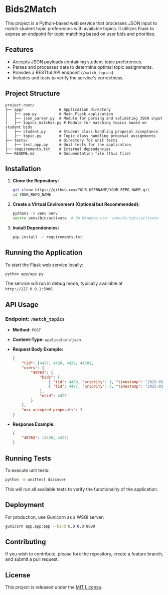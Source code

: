 # Bids2Match

This project is a Python-based web service that processes JSON input to match student topic preferences with available topics. It utilizes Flask to expose an endpoint for topic matching based on user bids and priorities.

## Features
- Accepts JSON payloads containing student-topic preferences.
- Parses and processes data to determine optimal topic assignments.
- Provides a RESTful API endpoint (`/match_topics`).
- Includes unit tests to verify the service's correctness.

## Project Structure
```
project-root/
├── app/                # Application directory
│   ├── app.py          # Main Flask application
│   ├── json_parser.py  # Module for parsing and validating JSON input
│   ├── topics_matcher.py # Module for matching topics based on student bids
│   ├── student.py      # Student class handling proposal acceptance
│   ├── topic.py        # Topic class handling proposal assignments
├── tests/              # Directory for unit tests
│   ├── test_app.py     # Unit tests for the application
├── requirements.txt    # External dependencies
└── README.md           # Documentation file (this file)
```

## Installation

1. **Clone the Repository:**
   ```bash
   git clone https://github.com/YOUR_USERNAME/YOUR_REPO_NAME.git
   cd YOUR_REPO_NAME
   ```

2. **Create a Virtual Environment (Optional but Recommended):**
   ```bash
   python3 -m venv venv
   source venv/bin/activate  # On Windows use: venv\Scripts\activate
   ```

3. **Install Dependencies:**
   ```bash
   pip install -r requirements.txt
   ```

## Running the Application
To start the Flask web service locally:
```bash
python app/app.py
```
The service will run in debug mode, typically available at `http://127.0.0.1:5000`.

## API Usage
### Endpoint: `/match_topics`
- **Method:** `POST`
- **Content-Type:** `application/json`
- **Request Body Example:**
  ```json
  {
      "tid": [4427, 4428, 4429, 4430],
      "users": {
          "40763": {
              "bids": [
                  { "tid": 4430, "priority": 1, "timestamp": "2025-03-15T17:16:51Z" },
                  { "tid": 4427, "priority": 3, "timestamp": "2025-03-15T17:16:52Z" }
              ],
              "otid": 4429
          }
      },
      "max_accepted_proposals": 3
  }
  ```

- **Response Example:**
  ```json
  {
      "40763": [4430, 4427]
  }
  ```

## Running Tests
To execute unit tests:
```bash
python -m unittest discover
```
This will run all available tests to verify the functionality of the application.

## Deployment
For production, use Gunicorn as a WSGI server:
```bash
gunicorn app.app:app --bind 0.0.0.0:8080
```

## Contributing
If you wish to contribute, please fork the repository, create a feature branch, and submit a pull request.

## License
This project is released under the [MIT License](LICENSE).

